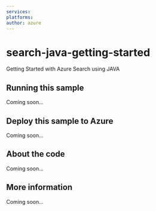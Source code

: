 ```yaml
---
services:
platforms:
author: azure
---
```


# search-java-getting-started
Getting Started with Azure Search using JAVA
## Running this sample
Coming soon...
## Deploy this sample to Azure
Coming soon...
## About the code
Coming soon...
## More information
Coming soon...